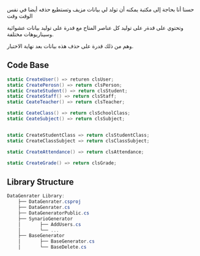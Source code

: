 ﻿حسنا أنا بحاجة إلى مكتبة يمكنه أن تولد لي بيانات مزيف وتستطيع حذفه أيضا في نفس الوقت وقت

وتحتوي على قدةر على توليد كل عناصر المتاح مع قدرة على توليد بيانات عشوائية وسيناريوهات مختلفة.

وهم من ذلك قدرة على حذف هذه بيانات بعد نهاية الاختبار.

## Code Base

```C#
static CreateUser() => returen clsUser;
static CreatePerosn() => return clsPerson;
static CreateStudent() => return clsStudent;
static CreateStaff() => return clsStaff;
static CeateTeacher() => return clsTeacher;

static CeateClass() => return clsSchoolClass;
static CeateSubject() => return clsSubject;


static CreateStudentClass => return clsStudentClass;
static CreateClassSubject => return clsClassSubject;

static CreateAttendance() => return clsAttendance;

static CreateGrade() => return clsGrade;
```

## Library Structure

```C#
DataGenrater Library:
	├── DataGenrater.csproj
	├── DataGenrater.cs
	├── DataGeneratorPublic.cs
	├── SynarioGenerator
	│		├── AddUsers.cs
	│		└── ...
	├── BaseGenerator
	│		├── BaseGenerator.cs
	│		└── BaseDelete.cs
```